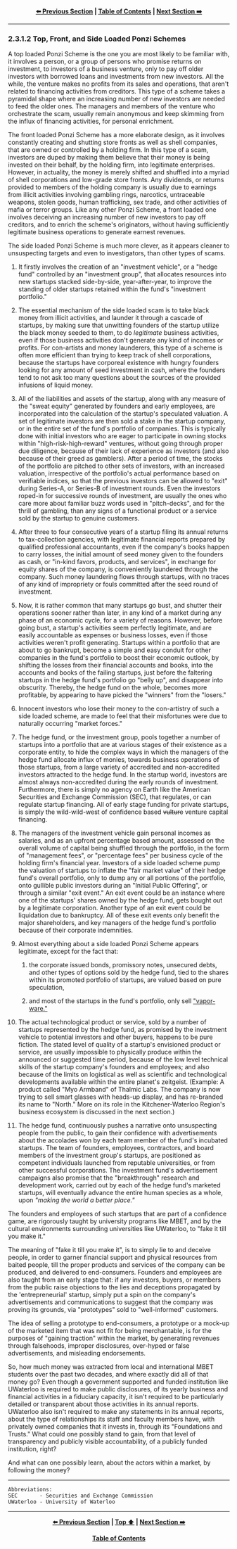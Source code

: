<div align="center">
  
  **[:arrow_left: Previous Section][Prev] | [Table of Contents][TOC] | [Next Section :arrow_right:][Next]**
  
  [Prev]: ./02-3-1-1.md
  [Next]: ./02-3-1-3.md
  [TOC]: ./README.md#table-of-contents
  
</div>

---


### 2.3.1.2 Top, Front, and Side Loaded Ponzi Schemes

A top loaded Ponzi Scheme is the one you are most likely to be familiar with, it involves a person, or a group of persons who promise returns on investment, to investors of a business venture, only to pay off older investors with borrowed loans and investments from new investors. All the while, the venture makes no profits from its sales and operations, that aren't related to financing activities from creditors. This type of a scheme takes a pyramidal shape where an increasing number of new investors are needed to feed the older ones. The managers and members of the venture who orchestrate the scam, usually remain anonymous and keep skimming from the influx of financing activities, for personal enrichment. 

The front loaded Ponzi Scheme has a more elaborate design, as it involves constantly creating and shutting store fronts as well as shell companies, that are owned or controlled by a holding firm. In this type of a scam, investors are duped by making them believe that their money is being invested on their behalf, by the holding firm, into legitimate enterprises. However, in actuality, the money is merely shifted and shuffled into a myriad of shell corporations and low-grade store fronts. Any dividends, or returns provided to members of the holding company is usually due to earnings from illicit activities involving gambling rings, narcotics, untraceable weapons, stolen goods, human trafficking, sex trade, and other activities of mafia or terror groups. Like any other Ponzi Scheme, a front loaded one involves deceiving an increasing number of new investors to pay off creditors, and to enrich the scheme's originators, without having sufficiently legitimate business operations to generate earnest revenues.          

The side loaded Ponzi Scheme is much more clever, as it appears cleaner to unsuspecting targets and even to investigators, than other types of scams. 

1. It firstly involves the creation of an "investment vehicle", or a "hedge fund" controlled by an "investment group", that allocates resources into new startups stacked side-by-side, year-after-year, to improve the standing of older startups retained within the fund's "investment portfolio." 

1. The essential mechanism of the side loaded scam is to take black money from illicit activities, and launder it through a cascade of startups, by making sure that unwitting founders of the startup utilize the black money seeded to them, to do *legitimate* business activities, even if those business activities don't generate any kind of incomes or profits. For con-artists and money launderers, this type of a scheme is often more efficient than trying to keep track of shell corporations, because the startups have corporeal existence with hungry founders looking for any amount of seed investment in cash, where the founders tend to not ask too many questions about the sources of the provided infusions of liquid money. 

1. All of the liabilities and assets of the startup, along with any measure of the "sweat equity" generated by founders and early employees, are incorporated into the calculation of the startup's speculated valuation. A set of legitimate investors are then sold a stake in the startup company, or in the entire set of the fund's portfolio of companies. This is typically done with initial investors who are eager to participate in owning stocks within "high-risk-high-reward" ventures, without going through proper due diligence, because of their lack of experience as investors (and also because of their greed as gamblers). After a period of time, the stocks of the portfolio are pitched to other sets of investors, with an increased valuation, irrespective of the portfolio's actual performance based on verifiable indices, so that the previous investors can be allowed to "exit" during Series-A, or Series-B of investment rounds. Even the investors roped-in for successive rounds of investment, are usually the ones who care more about familiar buzz words used in "pitch-decks", and for the thrill of gambling, than any signs of a functional product or a service sold by the startup to genuine customers. 

1. After three to four consecutive years of a startup filing its annual returns to tax-collection agencies, with legitimate financial reports prepared by qualified professional accountants, even if the company's books happen to carry losses, the initial amount of seed money given to the founders as cash, or "in-kind favors, products, and services", in exchange for equity shares of the company, is conveniently laundered through the company. Such money laundering flows through startups, with no traces of any kind of impropriety or fouls committed after the seed round of investment.   

1. Now, it is rather common that many startups go bust, and shutter their operations sooner rather than later, in any kind of a market during any phase of an economic cycle, for a variety of reasons. However, before going bust, a startup's activities seem perfectly legitimate, and are easily accountable as expenses or business losses, even if those activities weren't profit generating. Startups within a portfolio that are about to go bankrupt, become a simple and easy conduit for other companies in the fund's portfolio to boost their economic outlook, by shifting the losses from their financial accounts and books, into the accounts and books of the failing startups, just before the faltering startups in the hedge fund's portfolio go "belly up", and disappear into obscurity. Thereby, the hedge fund on the whole, becomes more profitable, by appearing to have picked the "winners" from the "losers."   

1. Innocent investors who lose their money to the con-artistry of such a side loaded scheme, are made to feel that their misfortunes were due to naturally occurring "market forces." 

1. The hedge fund, or the investment group, pools together a number of startups into a portfolio that are at various stages of their existence as a corporate entity, to hide the complex ways in which the managers of the hedge fund allocate influx of monies, towards business operations of those startups, from a large variety of accredited and non-accredited investors attracted to the hedge fund. In the startup world, investors are almost always non-accredited during the early rounds of investment. Furthermore, there is simply no agency on Earth like the American Securities and Exchange Commission (SEC), that regulates, or can regulate startup financing. All of early stage funding for private startups, is simply the wild-wild-west of confidence based ~~vulture~~ venture capital financing. 

1. The managers of the investment vehicle gain personal incomes as salaries, and as an upfront percentage based amount, assessed on the overall volume of capital being shuffled through the portfolio, in the form of "management fees", or "percentage fees" per business cycle of the holding firm's financial year. Investors of a side loaded scheme pump the valuation of startups to inflate the "fair market value" of their hedge fund's overall portfolio, only to dump any or all portions of the portfolio, onto gullible public investors during an "Initial Public Offering", or through a similar "exit event." An exit event could be an instance where one of the startups' shares owned by the hedge fund, gets bought out by a legitimate corporation. Another type of an exit event could be liquidation due to bankruptcy. All of these exit events only benefit the major shareholders, and key managers of the hedge fund's portfolio because of their corporate indemnities. 

1. Almost everything about a side loaded Ponzi Scheme appears legitimate, except for the fact that:

    1. the corporate issued bonds, promissory notes, unsecured debts, and other types of options sold by the hedge fund, tied to the shares within its promoted portfolio of startups, are valued based on pure speculation, 

    1. and most of the startups in the fund's portfolio, only sell ["vapor-ware."](https://en.wikipedia.org/wiki/Vaporware) 
	
1. The actual technological product or service, sold by a number of startups represented by the hedge fund, as promised by the investment vehicle to potential investors and other buyers, happens to be pure fiction. The stated level of quality of a startup's envisioned product or service, are usually impossible to physically produce within the announced or suggested time period, because of the low level technical skills of the startup company's founders and employees; and also because of the limits on logistical as well as scientific and technological developments available within the entire planet's zeitgeist. (Example: A product called "Myo Armband" of Thalmic Labs. The company is now trying to sell smart glasses with heads-up display, and has re-branded its name to "North." More on its role in the Kitchener-Waterloo Region's business ecosystem is discussed in the next section.) 

1. The hedge fund, continuously pushes a narrative onto unsuspecting people from the public, to gain their confidence with advertisements about the accolades won by each team member of the fund's incubated startups. The team of founders, employees, contractors, and board members of the investment group's startups, are positioned as competent individuals launched from reputable universities, or from other successful corporations. The investment fund's advertisement campaigns also promise that the "breakthrough" research and development work, carried out by each of the hedge fund's marketed startups, will eventually advance the entire human species as a whole, upon *"making the world a better place."*  

The founders and employees of such startups that are part of a confidence game, are rigorously taught by university programs like MBET, and by the cultural environments surrounding universities like UWaterloo, to "fake it till you make it." 

The meaning of "fake it till you make it", is to simply lie to and deceive people, in order to garner financial support and physical resources from baited people, till the proper products and services of the company can be produced, and delivered to end-consumers. Founders and employees are also taught from an early stage that: if any investors, buyers, or members from the public raise objections to the lies and deceptions propagated by the 'entrepreneurial' startup, simply put a spin on the company's advertisements and communications to suggest that the company was proving its grounds, via "prototypes" sold to "well-informed" customers. 

The idea of selling a prototype to end-consumers, a prototype or a mock-up of the marketed item that was not fit for being merchantable, is for the purposes of "gaining traction" within the market, by generating revenues through falsehoods, improper disclosures, over-hyped or false advertisements, and misleading endorsements. 

So, how much money was extracted from local and international MBET students over the past two decades, and where exactly did all of that money go? Even though a government supported and funded institution like UWaterloo is required to make public disclosures, of its yearly business and financial activities in a fiduciary capacity, it isn't required to be particularly detailed or transparent about those activities in its annual reports. UWaterloo also isn't required to make any statements in its annual reports, about the type of relationships its staff and faculty members have, with privately owned companies that it invests in, through its "Foundations and Trusts." What could one possibly stand to gain, from that level of transparency and publicly visible accountability, of a publicly funded institution, right? 

And what can one possibly learn, about the actors within a market, by following the money?   

---

```
Abbreviations:
SEC       - Securities and Exchange Commission
UWaterloo - University of Waterloo

```

---
<div align="center">
  
  **[:arrow_left: Previous Section][Prev] | [Top :arrow_up:][Top] | [Next Section :arrow_right:][Next]** 
  
  **[Table of Contents][TOC]**

  [Prev]: ./02-3-1-1.md
  [Top]: ./02-3-1-2.md#2312-top-front-and-side-loaded-ponzi-schemes
  [Next]: ./02-3-1-3.md
  [TOC]: ./README.md#table-of-contents
  
</div>